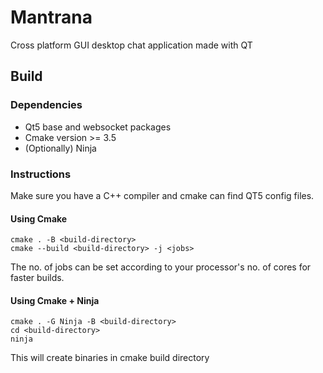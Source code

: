# Mantrana
Cross platform GUI desktop chat application made with QT

## Build

### Dependencies
* Qt5 base and websocket packages
* Cmake version >= 3.5
* (Optionally) Ninja

### Instructions

Make sure you have a C++ compiler and cmake can find QT5 config files.

#### Using Cmake
```
cmake . -B <build-directory>
cmake --build <build-directory> -j <jobs>
```

The no. of jobs can be set according to your processor's no. of cores for faster builds.

#### Using Cmake + Ninja
```
cmake . -G Ninja -B <build-directory>
cd <build-directory>
ninja
```

This will create binaries in cmake build directory

